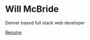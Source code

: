 # Will McBride

Denver based full stack web developer

[Resume](https://github.com/wmcb91/myportfolio/blob/master/mcbride_resume.pdf)
